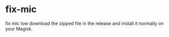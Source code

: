 # fix-mic
fix mic low
download the zipped file in the release and install it normally on your Magisk.
